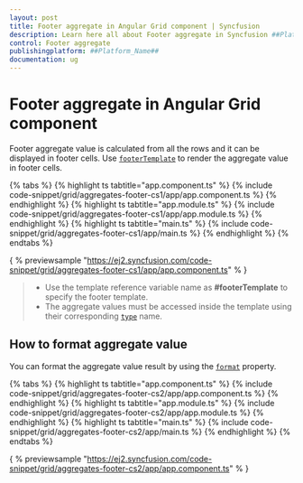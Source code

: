 ```yaml
---
layout: post
title: Footer aggregate in Angular Grid component | Syncfusion
description: Learn here all about Footer aggregate in Syncfusion ##Platform_Name## Grid component of Syncfusion Essential JS 2 and more.
control: Footer aggregate 
publishingplatform: ##Platform_Name##
documentation: ug
---
```


# Footer aggregate in Angular Grid component

Footer aggregate value is calculated from all the rows and it can be displayed in footer cells. Use
[`footerTemplate`](../../api/grid/aggregateColumnDirective/#footertemplate) to render the aggregate value in footer cells.

{% tabs %}
{% highlight ts tabtitle="app.component.ts" %}
{% include code-snippet/grid/aggregates-footer-cs1/app/app.component.ts %}
{% endhighlight %}
{% highlight ts tabtitle="app.module.ts" %}
{% include code-snippet/grid/aggregates-footer-cs1/app/app.module.ts %}
{% endhighlight %}
{% highlight ts tabtitle="main.ts" %}
{% include code-snippet/grid/aggregates-footer-cs1/app/main.ts %}
{% endhighlight %}
{% endtabs %}
  
{ % previewsample "https://ej2.syncfusion.com/code-snippet/grid/aggregates-footer-cs1/app/app.component.ts" % }

> * Use the template reference variable name as **#footerTemplate** to specify the footer template.
> * The aggregate values must be accessed inside the template using their corresponding
[`type`](../../api/grid/aggregateColumnDirective/#type) name.

## How to format aggregate value

You can format the aggregate value result by using the
[`format`](../../api/grid/aggregateColumn/#format) property.

{% tabs %}
{% highlight ts tabtitle="app.component.ts" %}
{% include code-snippet/grid/aggregates-footer-cs2/app/app.component.ts %}
{% endhighlight %}
{% highlight ts tabtitle="app.module.ts" %}
{% include code-snippet/grid/aggregates-footer-cs2/app/app.module.ts %}
{% endhighlight %}
{% highlight ts tabtitle="main.ts" %}
{% include code-snippet/grid/aggregates-footer-cs2/app/main.ts %}
{% endhighlight %}
{% endtabs %}
  
{ % previewsample "https://ej2.syncfusion.com/code-snippet/grid/aggregates-footer-cs2/app/app.component.ts" % }
